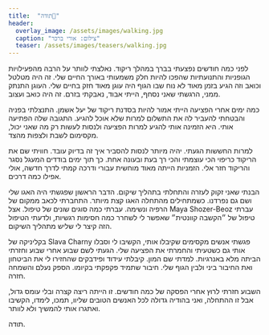 ```yaml
---
title:  "תודה🙏"
header:
  overlay_image: /assets/images/walking.jpg
  caption: "צילום: אורי ברכר"
  teaser: /assets/images/teasers/walking.jpg
---
```


לפני כמה חודשים נפצעתי בברך במהלך ריקוד.<!--more-->
נאלצתי לוותר על הרבה מהפעילויות הגופניות והתנועתיות שהפכו להיות חלק משמעותי באורך החיים שלי.
זה היה מטלטל וכואב וזה הגיע בזמן מאוד לא נוח שבו הגוף היה עוגן מאוד חזק בחיים שלי.
העוגן התנתק ממני, הרגשתי שאני נסחף, הייתי אבוד, נאבקתי בזרם. זה היה כואב ועצוב.

כמה ימים אחרי הפציעה הייתי אמור להיות בסדנת ריקוד של יעל אשמן.
התנצלתי בפניה והבטחתי להעביר לה את התשלום למרות שלא אוכל להגיע. התגובה שלה הפתיעה אותי.
היא הזמינה אותי להגיע למרות הפציעה ולנסות לעשות רק מה שאני יכול, מקסימום לשבת ולצפות מהצד.

למרות החששות הגעתי. יהיה מיותר לנסות להסביר איך זה בדיוק עובד.
חוויתי שם את הריקוד כריפוי הכי עוצמתי והכי רך בעת ובעונה אחת.
כך תוך ימים בודדים המעגל נסגר והריקוד חזר אלי.
הזמניות הייתה מאוד מוחשית עבורי ודרכה קמתי לדרך חדשה, אולי אפילו כמה דרכים.

הבנתי שאני זקוק לעזרה והתחלתי בתהליך שיקום.
הדבר הראשון שפגשתי היה האגו שלי ושם גם נפרדנו. כשמתחילים מהתחלה האגו קצת מיותר.
התחברתי לכאב ממקום של הרפיה ונשימה. עברתי כמה סוגים שונים של טיפול.
אצל Maya Shozer-Beoz עברתי טיפול של ״הקשבה קוונטית״ שאפשר לי לשחרר כמה חסימות רגשיות,
ולדעתי הטיפול הזה קיצר לי שליש מתהליך השיקום.

בקליניקה של Slava Charny פגשתי אנשים מקסימים שקיבלו אותי,
הקשיבו לי וסבלו אותי גם כשטעיתי והחמרתי את הפציעה שלי.
הגעתי לשם שבוע אחרי שבוע וחזרתי הביתה מלא באנרגיות. למדתי שם המון.
קיבלתי עידוד ופידבקים שהחזירו לי את הביטחון ואת החיבור ביני ולבין הגוף שלי.
חיבור שתמיד פקפקתי בקיומו. הספק נעלם והשמחה חזרה.

השבוע חזרתי לרוץ אחרי הפסקה של כמה חודשים. זו הייתה ריצה קצרה ובלי עומס גדול, אבל זו ההתחלה,
ואני בהודיה גדולה לכל האנשים הטובים שליוו, תמכו, לימדו, הקשיבו ואתגרו אותי להמשיך ולא לוותר.

תודה.
